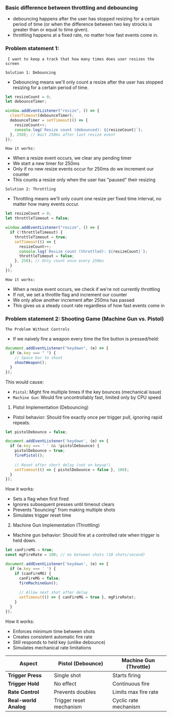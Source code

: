 ### Basic difference between throttling and debouncing

- debouncing happens after the user has stopped resizing for a certain period of time (or when the difference between two key strocks is greater than or equal to time given).
- throttling happens at a fixed rate, no matter how fast events come in.

### Problem statement 1:

` I want to keep a track that how many times does user resizes the screen`

`Solution 1: Debouncing`

- Debouncing means we'll only count a resize after the user has stopped resizing for a certain period of time.

```js
let resizeCount = 0;
let debounceTimer;

window.addEventListener("resize", () => {
  clearTimeout(debounceTimer);
  debounceTimer = setTimeout(() => {
    resizeCount++;
    console.log(`Resize count (debounced): ${resizeCount}`);
  }, 250); // Wait 250ms after last resize event
});
```

`How it works:`

- When a resize event occurs, we clear any pending timer
- We start a new timer for 250ms
- Only if no new resize events occur for 250ms do we increment our counter
- This counts a resize only when the user has "paused" their resizing

`Solution 2: Throttling`

- Throttling means we'll only count one resize per fixed time interval, no matter how many events occur.

```js
let resizeCount = 0;
let throttleTimeout = false;

window.addEventListener("resize", () => {
  if (!throttleTimeout) {
    throttleTimeout = true;
    setTimeout(() => {
      resizeCount++;
      console.log(`Resize count (throttled): ${resizeCount}`);
      throttleTimeout = false;
    }, 250); // Only count once every 250ms
  }
});
```

`How it works:`

- When a resize event occurs, we check if we're not currently throttling
- If not, we set a throttle flag and increment our counter
- We only allow another increment after 250ms has passed
- This gives us a steady count rate regardless of how fast events come in

### Problem statement 2: Shooting Game (Machine Gun vs. Pistol)

`The Problem Without Controls`

- If we naively fire a weapon every time the fire button is pressed/held:

```js
document.addEventListener("keydown", (e) => {
  if (e.key === " ") {
    // Space bar to shoot
    shootWeapon();
  }
});
```

This would cause:

- `Pistol`: Might fire multiple times if the key bounces (mechanical issue)
- `Machine Gun`: Would fire uncontrollably fast, limited only by CPU speed

1. Pistol Implementation (Debouncing)
- Pistol behavior: Should fire exactly once per trigger pull, ignoring rapid repeats.

```js
let pistolDebounce = false;

document.addEventListener('keydown', (e) => {
  if (e.key === ' ' && !pistolDebounce) {
    pistolDebounce = true;
    firePistol();
    
    // Reset after short delay (not on keyup!)
    setTimeout(() => { pistolDebounce = false }, 100);
  }
});
```

How it works:

- Sets a flag when first fired
- Ignores subsequent presses until timeout clears
- Prevents "bouncing" from making multiple shots
- Simulates trigger reset time

2. Machine Gun Implementation (Throttling)

- Machine gun behavior: Should fire at a controlled rate when trigger is held down.

```js
let canFireMG = true;
const mgFireRate = 100; // ms between shots (10 shots/second)

document.addEventListener('keydown', (e) => {
  if (e.key === ' ') {
    if (canFireMG) {
      canFireMG = false;
      fireMachineGun();
      
      // Allow next shot after delay
      setTimeout(() => { canFireMG = true }, mgFireRate);
    }
  }
});
```

How it works:

- Enforces minimum time between shots
- Creates consistent automatic fire rate
- Still responds to held key (unlike debounce)
- Simulates mechanical rate limitations

| Aspect               | Pistol (Debounce)       | Machine Gun (Throttle)    |
|----------------------|-------------------------|---------------------------|
| **Trigger Press**    | Single shot             | Starts firing             |
| **Trigger Hold**     | No effect               | Continuous fire           |
| **Rate Control**     | Prevents doubles        | Limits max fire rate      |
| **Real-world Analog**| Trigger reset mechanism | Cyclic rate mechanism     |